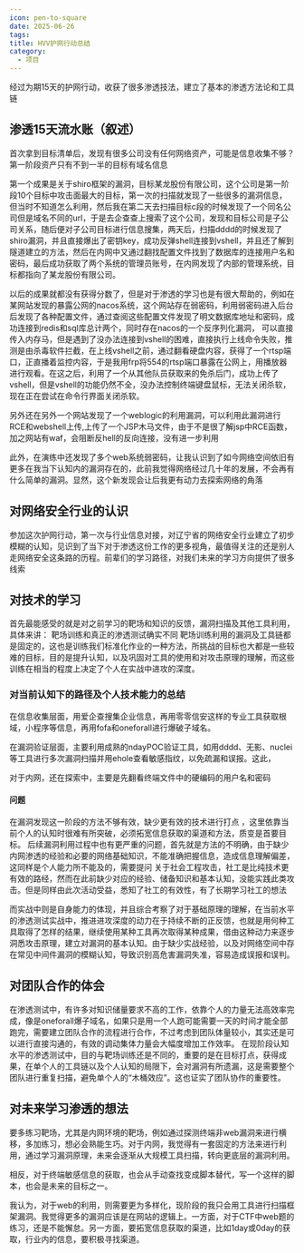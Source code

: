 ```yaml
---
icon: pen-to-square
date: 2025-06-26
tags: 
title: HVV护网行动总结
category:
  - 项目
---
```

经过为期15天的护网行动，收获了很多渗透技法，建立了基本的渗透方法论和工具链
## 渗透15天流水账（叙述）
首次拿到目标清单后，发现有很多公司没有任何网络资产，可能是信息收集不够？第一阶段资产只有不到一半的目标有域名信息

第一个成果是关于shiro框架的漏洞，目标某龙股份有限公司，这个公司是第一阶段10个目标中攻击面最大的目标，第一次的扫描就发现了一些很多的漏洞信息，但当时不知道怎么利用，然后我在第二天去扫描目标c段的时候发现了一个同名公司但是域名不同的url，于是去企查查上搜索了这个公司，发现和目标公司是子公司关系，随后便对子公司目标进行信息搜集，两天后，扫描dddd的时候发现了shiro漏洞，并且直接爆出了密钥key，成功反弹shell连接到vshell，并且还了解到隧道建立的方法，然后在内网中又通过翻找配置文件找到了数据库的连接用户名和密码，最后成功获取了两个系统的管理员账号，在内网发现了内部的管理系统，目标都指向了某龙股份有限公司。

以后的成果就都没有获得分数了，但是对于渗透的学习也是有很大帮助的，例如在某网站发现的暴露公网的nacos系统，这个网站存在弱密码，利用弱密码进入后台后发现了各种配置文件，通过查阅这些配置文件发现了明文数据库地址和密码，成功连接到redis和sql库总计两个，同时存在nacos的一个反序列化漏洞， 可以直接传入内存马，但是遇到了没办法连接到vshell的困难，直接执行上线命令失败，推测是由杀毒软件拦截，在上线vshell之前，通过翻看硬盘内容，获得了一个rtsp端口，正直播着监控内容，于是我用frp将554的rtsp端口暴露在公网上，用播放器进行观看。在这之后，利用了一个从其他队员获取来的免杀后门，成功上传了vshell，但是vshell的功能仍然不全，没办法控制终端键盘鼠标，无法关闭杀软，现在正在尝试在命令行界面关闭杀软。

另外还在另外一个网站发现了一个weblogic的利用漏洞，可以利用此漏洞进行RCE和webshell上传,上传了一个JSP木马文件，由于不是很了解jsp中RCE函数，加之网站有waf，会阻断反hell的反向连接，没有进一步利用

此外，在演练中还发现了多个web系统弱密码，让我认识到了如今网络空间依旧有更多在我当下认知内的漏洞存在的，此前我觉得网络经过几十年的发展，不会再有什么简单的漏洞。显然，这个新发现会让后我更有动力去探索网络的角落
## 对网络安全行业的认识
参加这次护网行动，第一次与行业信息对接，对辽宁省的网络安全行业建立了初步模糊的认知，见识到了当下对于渗透这份工作的更多视角，最值得关注的还是别人走网络安全这条路的历程。前辈们的学习路径，对我们未来的学习方向提供了很多线索

## 对技术的学习
首先最能感受的就是对之前学习的靶场和知识的反馈，漏洞扫描及其他工具利用，具体来讲：
靶场训练和真正的渗透测试确实不同
靶场训练利用的漏洞及工具链都是固定的，这也是训练我们标准化作业的一种方法，所挑战的目标也大都是一些较难的目标，目的是提升认知，以及巩固对工具的使用和对攻击原理的理解，而这些训练在相当的程度上决定了个人在实战中进攻的深度。
### 对当前认知下的路径及个人技术能力的总结
在信息收集层面，用爱企查搜集企业信息，再用零零信安这样的专业工具获取根域，小程序等信息，再用fofa和oneforall进行爆破子域名。

在漏洞验证层面，主要利用成熟的ndayPOC验证工具，如用dddd、无影、nuclei等工具进行多次漏洞扫描并用ehole查看敏感指纹，以免疏漏和误报。这此，

对于内网，还在探索中，主要是先翻看终端文件中的硬编码的用户名和密码
#### 问题
在漏洞发现这一阶段的方法不够有效，缺少更有效的技术进行打点 ，这里依靠当前个人的认知时很难有所突破，必须拓宽信息获取的渠道和方法，质变是首要目标。
后续漏洞利用过程中也有更严重的问题，首先就是方法的不明确，由于缺少内网渗透的经验和必要的网络基础知识，不能准确把握信息，造成信息理解偏差，这同样是个人能力所不能及的，需要提问
关于社会工程攻击，社工是比纯技术更有效的路经，然而在此前缺少对应的经验、储备知识和基本认知，没能实践此类攻击。但是同样由此次活动受益，悉知了社工的有效性，有了长期学习社工的想法

而实战中则是自身能力的体现，并且综合考察了对于基础原理的理解，在当前水平的渗透测试实战中，推进进攻深度的动力在于持续不断的正反馈，也就是用何种工具取得了怎样的结果，继续使用某种工具再次取得某种成果，借由这种动力来逐步洞悉攻击原理，建立对漏洞的基本认知。由于缺少实战经验，以及对网络空间中存在常见中间件漏洞的模糊认知，导致识别高危害漏洞失准，容易造成误报和误判。
## 对团队合作的体会
在渗透测试中，有许多对知识储量要求不高的工作，依靠个人的力量无法高效率完成，像是oneforall爆子域名，如果只是用一个人跑可能需要一天的时间才能全部跑完，需要建立团队合作的流程进行合作，不过考虑到团队体量较小，其实还是可以进行直接沟通的，有效的调动集体力量会大幅度增加工作效率。
在现阶段认知水平的渗透测试中，目的与靶场训练还是不同的，重要的是在目标打点，获得成果，在单个人的工具链以及个人认知的局限下，会对漏洞有所遗漏，这是需要整个团队进行重复扫描，避免单个人的“木桶效应”。这也证实了团队协作的重要性。

## 对未来学习渗透的想法
要多练习靶场，尤其是内网环境的靶场，例如通过探测终端非web漏洞来进行横移，多加练习，想必会熟能生巧。对于内网，我觉得有一套固定的方法来进行利用，通过学习漏洞原理，未来会逐渐从大规模工具扫描，转向更底层的漏洞利用。

相反，对于终端敏感信息的获取，也会从手动查找变成脚本替代，写一个这样的脚本，也会是未来的目标之一。

我认为，对于web的利用，则需要更为多样化，现阶段的我只会用工具进行扫描框架漏洞。我觉得更多的漏洞应该是在网站的逻辑上。一方面，对于CTF中web题的练习，还是不能懈怠。另一方面，要拓宽信息获取的渠道，比如1day或0day的获取，行业内的信息，要积极寻找渠道。